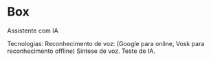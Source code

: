 # Box
 Assistente com IA

Tecnologias:
    Reconhecimento de voz: (Google para online, Vosk para reconhecimento offline)
    Sintese de voz.
    Teste de IA.
